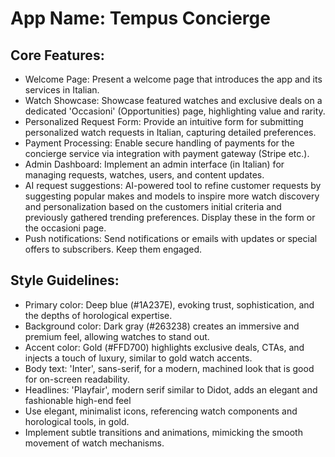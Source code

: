 # **App Name**: Tempus Concierge

## Core Features:

- Welcome Page: Present a welcome page that introduces the app and its services in Italian.
- Watch Showcase: Showcase featured watches and exclusive deals on a dedicated 'Occasioni' (Opportunities) page, highlighting value and rarity.
- Personalized Request Form: Provide an intuitive form for submitting personalized watch requests in Italian, capturing detailed preferences.
- Payment Processing: Enable secure handling of payments for the concierge service via integration with payment gateway (Stripe etc.).
- Admin Dashboard: Implement an admin interface (in Italian) for managing requests, watches, users, and content updates.
- AI request suggestions: AI-powered tool to refine customer requests by suggesting popular makes and models to inspire more watch discovery and personalization based on the customers initial criteria and previously gathered trending preferences. Display these in the form or the occasioni page.
- Push notifications: Send notifications or emails with updates or special offers to subscribers. Keep them engaged.

## Style Guidelines:

- Primary color: Deep blue (#1A237E), evoking trust, sophistication, and the depths of horological expertise.
- Background color: Dark gray (#263238) creates an immersive and premium feel, allowing watches to stand out.
- Accent color: Gold (#FFD700) highlights exclusive deals, CTAs, and injects a touch of luxury, similar to gold watch accents.
- Body text: 'Inter', sans-serif, for a modern, machined look that is good for on-screen readability.
- Headlines: 'Playfair', modern serif similar to Didot, adds an elegant and fashionable high-end feel
- Use elegant, minimalist icons, referencing watch components and horological tools, in gold.
- Implement subtle transitions and animations, mimicking the smooth movement of watch mechanisms.